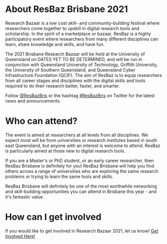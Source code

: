 # About ResBaz Brisbane 2021

Research Bazaar is a low cost skill- and community-building festival where researchers come together to upskill in digital research tools and scholarship. In the spirit of a marketplace or bazaar, ResBaz is a highly participatory event where researchers from many different disciplines can learn, share knowledge and skills, and have fun.

The 2021 Brisbane Research Bazaar will be held at the University of Queensland on DATES YET TO BE DETERMINED, and will be run in conjunction with Queensland University of Technology, Griffith University, the University of Southern Queensland, and Queensland Cyber Infrastructure Foundation (QCIF). The aim of ResBaz is to equip researchers from all career stages and disciplines with the digital skills and tools required to do their research better, faster, and smarter.

Follow [@ResBazBris](https://twitter.com/ResBazBris) or the hashtag [#ResBazBris](https://twitter.com/search?q=%23ResBazBris&src=tyah) on Twitter for the latest news and announcements.

# Who can attend?

The event is aimed at researchers at all levels from all disciplines. We expect most will be from universities or research institutes based in south east Queensland, but anyone with an interest is welcome to attend. ResBaz is particularly aimed at those new to digital research tools.

If you are a Master's or PhD student, or an early career researcher, then ResBaz Brisbane is definitely for you! ResBaz Brisbane will help you find others across a range of universities who are exploring the same research problems or trying to learn the same tools and skills. 

ResBaz Brisbane will definitely be one of the most worthwhile networking and skill-building opportunities you can attend in Brisbane this year - and it's fantastic value.  

# How can I get involved

If you would like to get involved in Research Bazaar 2021, let us know! [Get Involved Here!](https://goo.gl/forms/CnAovnbmlSkEAy5I3)
